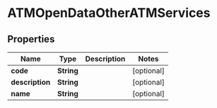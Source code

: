 
# ATMOpenDataOtherATMServices

## Properties
Name | Type | Description | Notes
------------ | ------------- | ------------- | -------------
**code** | **String** |  |  [optional]
**description** | **String** |  |  [optional]
**name** | **String** |  |  [optional]



